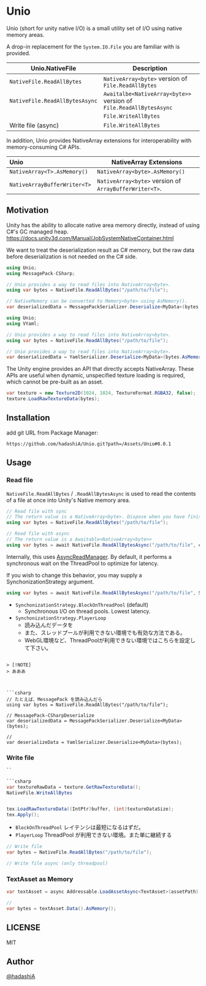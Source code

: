 # Unio

Unio (short for unity native I/O) is a small utility set of I/O using native memory areas.

A drop-in replacement for the `System.IO.File` you are familiar with is provided.

| Unio.NativeFile                        | Description                                                       | 
|----------------------------------------|-------------------------------------------------------------------|
| `NativeFile.ReadAllBytes`              | `NativeArray<byte>` version of `File.ReadAllBytes`                | 
| `NativeFile.ReadAllBytesAsync`| `Awaitalbe<NativeArray<byte>>` version of `File.ReadAllBytesAsync` | 
|                              | `File.WriteAllBytes`                                              | 
| Write file (async)                     | `File.WriteAllBytes`                                              | 

In addition, Unio provides NativeArray extensions for interoperability with memory-consuming C# APIs.

| Unio                        | NativeArray Extensions                                 | 
|:----------------------------|--------------------------------------------------------|
| `NativeArray<T>.AsMemory()` | `NativeArray<byte>.AsMemory()`                         |
| `NativeArrayBufferWriter<T>` | `NativeArray<byte>` version of `ArrayBufferWriter<T>`. |


## Motivation

Unity has the ability to allocate native area memory directly, instead of using C#'s GC managed heap.
https://docs.unity3d.com/Manual/JobSystemNativeContainer.html

We want to treat the deserialization result as C# memory, but the raw data before deserialization is not needed on the C# side.

```csharp
using Unio;
using MessagePack-CSharp;

// Unio provides a way to read files into NativeArray<byte>.
using var bytes = NativeFile.ReadAllBytes("/path/to/file");

// NativeMemory can be converted to Memory<byte> using AsMemory().
var deserializedData = MessagePackSerializer.Deserialize<MyData>(bytes.AsMemory());
```

```csharp
using Unio;
using VYaml;

// Unio provides a way to read files into NativeArray<byte>.
using var bytes = NativeFile.ReadAllBytes("/path/to/file");

// Unio provides a way to read files into NativeArray<byte>.
var deserializedData = YamlSerializer.Deserialize<MyData>(bytes.AsMemory());
```

The Unity engine provides an API that directly accepts NativeArray<byte>.
These APIs are useful when dynamic, unspecified texture loading is required, which cannot be pre-built as an asset.

```csharp
var texture = new Texture2D(1024, 1024, TextureFormat.RGBA32, false);
texture.LoadRawTextureData(bytes);
```

## Installation

add git URL from Package Manager:

```
https://github.com/hadashiA/Unio.git?path=/Assets/Unio#0.0.1
```

## Usage

### Read file

`NativeFile.ReadAllBytes` / `.ReadAllBytesAsync` is used to read the contents of a file at once into Unity's Native memory area.

```csharp
// Read file with sync
// The return value is a NativeArray<byte>. Dispose when you have finished using it.
using var bytes = NativeFile.ReadAllBytes("/path/to/file");

// Read file with async
// The return value is a Awaitable<NativeArray<byte>>
using var bytes = await NativeFile.ReadAllBytesAsync("/path/to/file", cancellationToken: cancellationToken);
```

Internally, this uses [AsyncReadManager](https://docs.unity3d.com/ScriptReference/Unity.IO.LowLevel.Unsafe.AsyncReadManager.html).
By default, it performs a synchronous wait on the ThreadPool to optimize for latency.

If you wish to change this behavior, you may supply a SynchonizationStrategy argument.

```csharp
using var bytes = await NativeFile.ReadAllBytesAsync("/path/to/file", SynchonizationStrategy.PlayerLoop);
```

- `SynchonizationStrategy.BlockOnThreadPool` (default)
  - Synchronous I/O on thread pools. Lowest latency.
- `SynchonizationStrategy.PlayerLoop`
   - 読み込んだデータを 
   - また、スレッドプールが利用できない環境でも有効な方法である。
   - WebGL環境など、ThreadPoolが利用できない環境ではこちらを設定して下さい。

```

> [!NOTE]
> あああ 



```csharp
// たとえば、MessagePack を読み込んだら
using var bytes = NativeFile.ReadAllBytes("/path/to/file");

// MessagePack-CSharpDeserialize 
var deserializedData = MessagePackSerializer.Deserialize<MyData>(bytes);

// 
var deserializeData = YamlSerializer.Deserialize<MyData>(bytes);
```

### Write file


```csharp
``

```csharp
var textureRawData = texture.GetRawTextureData();
NativeFile.WriteAllBytes


tex.LoadRawTextureData((IntPtr)buffer, (int)textureDataSize);
tex.Apply();
```

- `BlockOnThreadPool` レイテンシは最短になるはずだ。
- `PlayerLoop` ThreadPool が利用できない環境。また単に継続する

```csharp
// Write file 
var bytes = NativeFile.ReadAllBytes("/path/to/file");

// Write file async (only threadpool)
```

### TextAsset as Memory<byte>


```csharp
var textAsset = async Addressable.LoadAssetAsync<TextAsset>(assetPath);

// 
var bytes = textAsset.Data().AsMemory();
```


## LICENSE

MIT

## Author

[@hadashiA](https://github.com/hadashiA)
